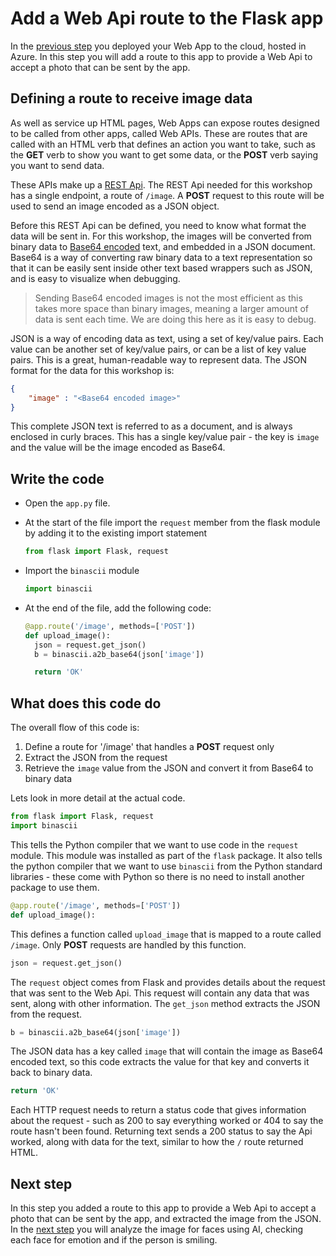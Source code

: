 # Add a Web Api route to the Flask app

In the [previous step](./DeployTheWebAppToTheCloud.md) you deployed your Web App to the cloud, hosted in Azure. In this step you will add a route to this app to provide a Web Api to accept a photo that can be sent by the app.

## Defining a route to receive image data

As well as service up HTML pages, Web Apps can expose routes designed to be called from other apps, called Web APIs. These are routes that are called with an HTML verb that defines an action you want to take, such as the **GET** verb to show you want to get some data, or the **POST** verb saying you want to send data.

These APIs make up a [REST Api](https://en.wikipedia.org/wiki/Representational_state_transfer). The REST Api needed for this workshop has a single endpoint, a route of `/image`. A **POST** request to this route will be used to send an image encoded as a JSON object.

Before this REST Api can be defined, you need to know what format the data will be sent in. For this workshop, the images will be converted from binary data to [Base64 encoded](https://en.wikipedia.org/wiki/Base64) text, and embedded in a JSON document. Base64 is a way of converting raw binary data to a text representation so that it can be easily sent inside other text based wrappers such as JSON, and is easy to visualize when debugging.

> Sending Base64 encoded images is not the most efficient as this takes more space than binary images, meaning a larger amount of data is sent each time. We are doing this here as it is easy to debug.

JSON is a way of encoding data as text, using a set of key/value pairs. Each value can be another set of key/value pairs, or can be a list of key value pairs. This is a great, human-readable way to represent data. The JSON format for the data for this workshop is:

```json
{
    "image" : "<Base64 encoded image>"
}
```

This complete JSON text is referred to as a document, and is always enclosed in curly braces. This has a single key/value pair - the key is `image` and the value will be the image encoded as Base64.

## Write the code

* Open the `app.py` file.
* At the start of the file import the `request` member from the flask module by adding it to the existing import statement
  
  ```python
  from flask import Flask, request
  ```

* Import the `binascii` module
  
  ```python
  import binascii
  ```

* At the end of the file, add the following code:
  
  ```python
  @app.route('/image', methods=['POST'])
  def upload_image():
    json = request.get_json()
    b = binascii.a2b_base64(json['image'])

    return 'OK'
  ```

## What does this code do

The overall flow of this code is:

1. Define a route for '/image' that handles a **POST** request only
2. Extract the JSON from the request
3. Retrieve the `image` value from the JSON and convert it from Base64 to binary data

Lets look in more detail at the actual code.

```python
from flask import Flask, request
import binascii
```

This tells the Python compiler that we want to use code in the `request` module. This module was installed as part of the `flask` package. It also tells the python compiler that we want to use `binascii` from the Python standard libraries - these come with Python so there is no need to install another package to use them.

```python
@app.route('/image', methods=['POST'])
def upload_image():
```

This defines a function called `upload_image` that is mapped to a route called `/image`. Only **POST** requests are handled by this function.

```python
json = request.get_json()
```

The `request` object comes from Flask and provides details about the request that was sent to the Web Api. This request will contain any data that was sent, along with other information. The `get_json` method extracts the JSON from the request.

```python
b = binascii.a2b_base64(json['image'])
```

The JSON data has a key called `image` that will contain the image as Base64 encoded text, so this code extracts the value for that key and converts it back to binary data.

```python
return 'OK'
```

Each HTTP request needs to return a status code that gives information about the request - such as 200 to say everything worked or 404 to say the route hasn't been found. Returning text sends a 200 status to say the Api worked, along with data for the text, similar to how the `/` route returned HTML.

## Next step

In this step you added a route to this app to provide a Web Api to accept a photo that can be sent by the app, and extracted the image from the JSON. In the [next step](./AnalyseThePhotoUsingAI.md) you will analyze the image for faces using AI, checking each face for emotion and if the person is smiling.
